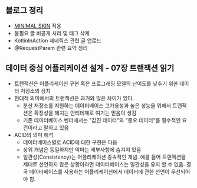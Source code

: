 ## 블로그 정리
- [MINIMAL SKIN](https://memostack.tistory.com/98?category=806129) 적용
- 불필요 글 비공개 처리 및 태그 삭제
- KotlinInAction 제네릭스 관련 글 업로드
- @RequestParam 관련 요약 정리

## 데이터 중심 어플리케이션 설계 - 07장 트랜잭션 읽기
- 트랜잭션은 어플리케이션 구현 혹은 프로그래밍 모델의 난이도를 낮추기 위한 데이터 저장소의 장치
- 현대적 의미에서의 트랜잭션은 과거와 많은 차이가 있다.
  - 분산 저장소를 지원하는 데이터베이스 고가용성과 높은 성능을 위해서 트랜잭션은 확장성을 해치는 안티테제로 여기는 믿음이 생김
  - 기존 데이터베이스 벤더에서는 "값진 데이터"와 "중요 데이터"를 필수적인 요건이라고 말하고 있음
- ACID의 의미 해석
  - 데이터베이스별로 ACID에 대한 구현은 다음
  - 상위 개념은 동일하지만 악마는 세부사항에 숨겨져 있음
  - 일관성(Consistency)는 어플리케이션 종속적인 개념. 예를 들어 트랜잭션을 제대로 선언하지 않은 상황이라면 데이터베이스는 일관성을 유지 할 수 없음. 결국 데이터베이스를 사용하는 어플리케이션에서 데이터에 관한 선언이 우선되어야 함.
